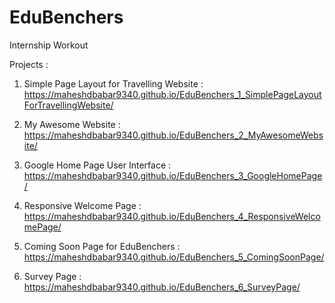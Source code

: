 # EduBenchers

Internship Workout

Projects : 
 
1. Simple Page Layout for Travelling Website : https://maheshdbabar9340.github.io/EduBenchers_1_SimplePageLayoutForTravellingWebsite/

2. My Awesome Website : https://maheshdbabar9340.github.io/EduBenchers_2_MyAwesomeWebsite/

3. Google Home Page User Interface : https://maheshdbabar9340.github.io/EduBenchers_3_GoogleHomePage/

4. Responsive Welcome Page : https://maheshdbabar9340.github.io/EduBenchers_4_ResponsiveWelcomePage/

5. Coming Soon Page for EduBenchers :  https://maheshdbabar9340.github.io/EduBenchers_5_ComingSoonPage/

6. Survey Page : https://maheshdbabar9340.github.io/EduBenchers_6_SurveyPage/
